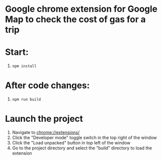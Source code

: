 # Google chrome extension for Google Map to check the cost of gas for a trip

# Start:
1. `npm install`

# After code changes:
1. `npm run build`

# Launch the project
1. Navigate to [chrome://extensions/](chrome://extensions/)
1. Click the "Developer mode" toggle switch in the top right of the window
1. Click the "Load unpacked" button in top left of the window
1. Go to the project directory and select the "build" directory to load the extension
